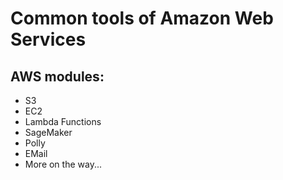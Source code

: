 # Common tools of Amazon Web Services
## AWS modules:
* S3
* EC2
* Lambda Functions
* SageMaker
* Polly
* EMail
* More on the way...
